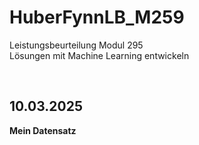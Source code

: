 # HuberFynnLB_M259            
Leistungsbeurteilung Modul 295         
Lösungen mit Machine Learning entwickeln     

&nbsp;

## 10.03.2025

**Mein Datensatz**


